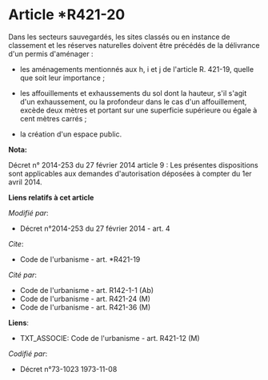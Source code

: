 # Article *R421-20

Dans les secteurs sauvegardés, les sites classés ou en instance de classement et les réserves naturelles doivent être
précédés de la délivrance d'un permis d'aménager :

- les aménagements mentionnés aux h, i et j de l'article R. 421-19, quelle que soit leur importance ;

- les affouillements et exhaussements du sol dont la hauteur, s'il s'agit d'un exhaussement, ou la profondeur dans le cas
d'un affouillement, excède deux mètres et portant sur une superficie supérieure ou égale à cent mètres carrés ;

- la création d'un espace public.

**Nota:**

Décret n° 2014-253 du 27 février 2014 article 9 : Les présentes dispositions sont applicables aux demandes d'autorisation
déposées à compter du 1er avril 2014.

**Liens relatifs à cet article**

_Modifié par_:

  - Décret n°2014-253 du 27 février 2014 - art. 4

_Cite_:

  - Code de l'urbanisme - art. *R421-19

_Cité par_:

  - Code de l'urbanisme - art. R142-1-1 (Ab)
  - Code de l'urbanisme - art. R421-24 (M)
  - Code de l'urbanisme - art. R421-36 (M)

**Liens**:

  - TXT_ASSOCIE: Code de l'urbanisme - art. R421-12 (M)

_Codifié par_:

  - Décret n°73-1023 1973-11-08
